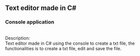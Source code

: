## Text editor made in C#
### Console application
<br>
Description:
<br>
Text editor made in C# using the console to create a txt file, the functionalities is to create a txt file, edit and save the file. 
<br>
<br>
